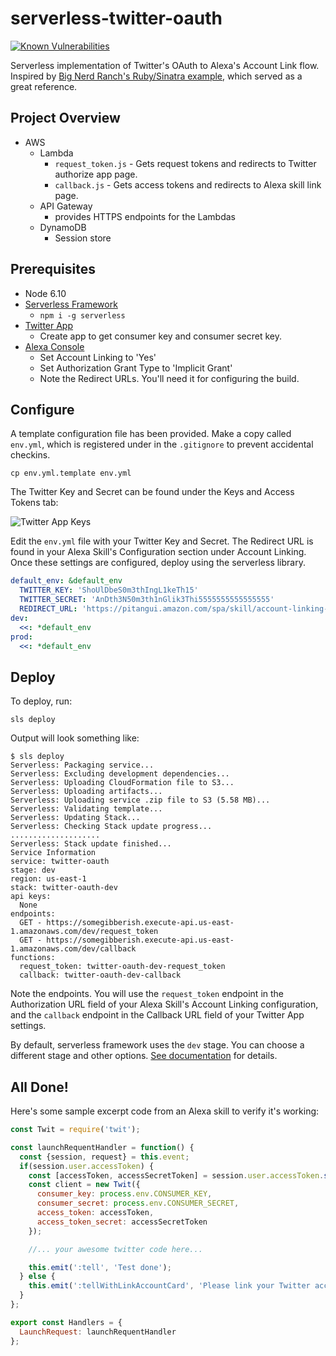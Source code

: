 # serverless-twitter-oauth

[![Known Vulnerabilities](https://snyk.io/test/github/josephyi/serverless-twitter-oauth/badge.svg)](https://snyk.io/test/github/josephyi/serverless-twitter-oauth)

Serverless implementation of Twitter's OAuth to Alexa's Account Link flow. Inspired by [Big Nerd Ranch's Ruby/Sinatra example](https://github.com/bignerdranch/alexa-account-linking-service), which served as a great reference.

## Project Overview
* AWS
  * Lambda
    * `request_token.js` - Gets request tokens and redirects to Twitter authorize app page.
    * `callback.js` - Gets access tokens and redirects to Alexa skill link page.
  * API Gateway
    * provides HTTPS endpoints for the Lambdas
  * DynamoDB
    * Session store

## Prerequisites
* Node 6.10
* [Serverless Framework](https://serverless.com/framework/docs/providers/aws/guide/installation/)
  * ```npm i -g serverless```
* [Twitter App](https://apps.twitter.com/app/new)
  * Create app to get consumer key and consumer secret key.
* [Alexa Console](https://developer.amazon.com/edw/home.html#/skills)
  * Set Account Linking to 'Yes'
  * Set Authorization Grant Type to 'Implicit Grant'
  * Note the Redirect URLs. You'll need it for configuring the build.

## Configure
A template configuration file has been provided. Make a copy called ```env.yml```, which is registered under in the ```.gitignore``` to prevent accidental checkins.

```cp env.yml.template env.yml```

The Twitter Key and Secret can be found under the Keys and Access Tokens tab:

![Twitter App Keys](https://user-images.githubusercontent.com/1994863/32765279-90bc2892-c8be-11e7-9875-57c9783b91a1.png)

Edit the ```env.yml``` file with your Twitter Key and Secret. The Redirect URL is found in your Alexa Skill's Configuration section under Account Linking. Once these settings are configured, deploy using the serverless library.

```yml
default_env: &default_env
  TWITTER_KEY: 'ShoUlDbeS0m3thIngL1keTh15'
  TWITTER_SECRET: 'AnDth3N50m3th1nGlik3Thi5555555555555555'
  REDIRECT_URL: 'https://pitangui.amazon.com/spa/skill/account-linking-status.html?vendorId=ALEXASKILLCONFIG'
dev:
  <<: *default_env
prod:
  <<: *default_env
```

## Deploy

To deploy, run:

```sls deploy```

Output will look something like:

```
$ sls deploy
Serverless: Packaging service...
Serverless: Excluding development dependencies...
Serverless: Uploading CloudFormation file to S3...
Serverless: Uploading artifacts...
Serverless: Uploading service .zip file to S3 (5.58 MB)...
Serverless: Validating template...
Serverless: Updating Stack...
Serverless: Checking Stack update progress...
....................
Serverless: Stack update finished...
Service Information
service: twitter-oauth
stage: dev
region: us-east-1
stack: twitter-oauth-dev
api keys:
  None
endpoints:
  GET - https://somegibberish.execute-api.us-east-1.amazonaws.com/dev/request_token
  GET - https://somegibberish.execute-api.us-east-1.amazonaws.com/dev/callback
functions:
  request_token: twitter-oauth-dev-request_token
  callback: twitter-oauth-dev-callback
```

Note the endpoints. You will use the ```request_token``` endpoint in the Authorization URL field of your Alexa Skill's Account Linking configuration, and the ```callback``` endpoint in the Callback URL field of your Twitter App settings.

By default, serverless framework uses the ```dev``` stage. You can choose a different stage and other options. [See documentation](https://serverless.com/framework/docs/providers/aws/guide/deploying/) for details.

## All Done!

Here's some sample excerpt code from an Alexa skill to verify it's working:

```javascript
const Twit = require('twit');

const launchRequentHandler = function() {
  const {session, request} = this.event;
  if(session.user.accessToken) {
    const [accessToken, accessSecretToken] = session.user.accessToken.split(',');
    const client = new Twit({
      consumer_key: process.env.CONSUMER_KEY,
      consumer_secret: process.env.CONSUMER_SECRET,
      access_token: accessToken,
      access_token_secret: accessSecretToken
    });

    //... your awesome twitter code here...

    this.emit(':tell', 'Test done');
  } else {
    this.emit(':tellWithLinkAccountCard', 'Please link your Twitter account to use this skill.');
  }
};

export const Handlers = {
  LaunchRequest: launchRequentHandler
};
```
